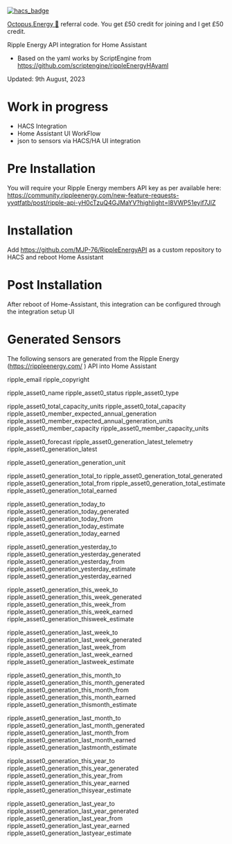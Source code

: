 [![hacs_badge](https://img.shields.io/badge/HACS-Default-41BDF5.svg)](https://github.com/hacs/integration)

[Octopus.Energy 🐙](https://share.octopus.energy/iron-moose-196) referral code. You get £50 credit for joining and I get £50 credit.

Ripple Energy API integration for Home Assistant
- Based on the yaml works by ScriptEngine from https://github.com/scriptengine/rippleEnergyHAyaml



Updated: 9th August, 2023

# Work in progress
- HACS Integration
- Home Assistant UI WorkFlow
- json to sensors via HACS/HA UI integration

# Pre Installation
You will require your Ripple Energy members API key as per available here:
https://community.rippleenergy.com/new-feature-requests-yyqtfatb/post/ripple-api-yH0cTzuQ4GJMaYV?highlight=l8VWP51eyif7JlZ

# Installation
Add https://github.com/MJP-76/RippleEnergyAPI as a custom repository to HACS and reboot Home Assistant

# Post Installation
After reboot of Home-Assistant, this integration can be configured through the integration setup UI

# Generated Sensors
The following sensors are generated from the Ripple Energy (https://rippleenergy.com/ ) API into Home Assistant

ripple_email
ripple_copyright

ripple_asset0_name
ripple_asset0_status
ripple_asset0_type

ripple_asset0_total_capacity_units
ripple_asset0_total_capacity
ripple_asset0_member_expected_annual_generation
ripple_asset0_member_expected_annual_generation_units
ripple_asset0_member_capacity
ripple_asset0_member_capacity_units

ripple_asset0_forecast
ripple_asset0_generation_latest_telemetry
ripple_asset0_generation_latest

ripple_asset0_generation_generation_unit

ripple_asset0_generation_total_to
ripple_asset0_generation_total_generated
ripple_asset0_generation_total_from
ripple_asset0_generation_total_estimate
ripple_asset0_generation_total_earned

ripple_asset0_generation_today_to
ripple_asset0_generation_today_generated
ripple_asset0_generation_today_from
ripple_asset0_generation_today_estimate
ripple_asset0_generation_today_earned

ripple_asset0_generation_yesterday_to
ripple_asset0_generation_yesterday_generated
ripple_asset0_generation_yesterday_from
ripple_asset0_generation_yesterday_estimate
ripple_asset0_generation_yesterday_earned

ripple_asset0_generation_this_week_to
ripple_asset0_generation_this_week_generated
ripple_asset0_generation_this_week_from
ripple_asset0_generation_this_week_earned
ripple_asset0_generation_thisweek_estimate

ripple_asset0_generation_last_week_to
ripple_asset0_generation_last_week_generated
ripple_asset0_generation_last_week_from
ripple_asset0_generation_last_week_earned
ripple_asset0_generation_lastweek_estimate

ripple_asset0_generation_this_month_to
ripple_asset0_generation_this_month_generated
ripple_asset0_generation_this_month_from
ripple_asset0_generation_this_month_earned
ripple_asset0_generation_thismonth_estimate

ripple_asset0_generation_last_month_to
ripple_asset0_generation_last_month_generated
ripple_asset0_generation_last_month_from
ripple_asset0_generation_last_month_earned
ripple_asset0_generation_lastmonth_estimate

ripple_asset0_generation_this_year_to
ripple_asset0_generation_this_year_generated
ripple_asset0_generation_this_year_from
ripple_asset0_generation_this_year_earned
ripple_asset0_generation_thisyear_estimate

ripple_asset0_generation_last_year_to
ripple_asset0_generation_last_year_generated
ripple_asset0_generation_last_year_from
ripple_asset0_generation_last_year_earned
ripple_asset0_generation_lastyear_estimate

